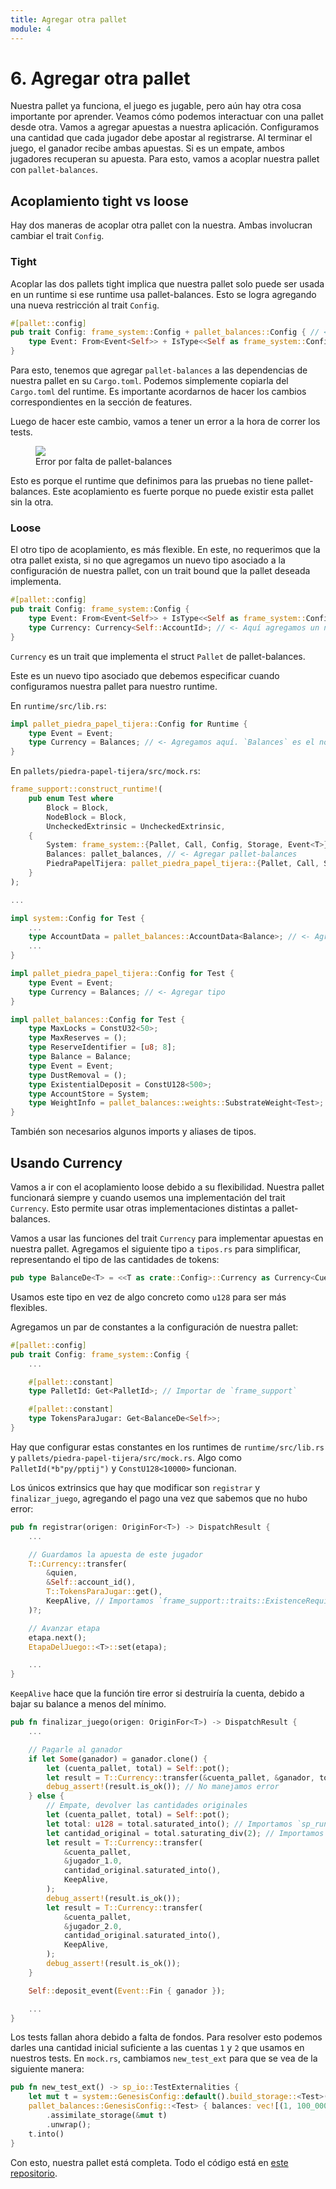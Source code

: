 ```yaml
---
title: Agregar otra pallet
module: 4
---
```


# 6. Agregar otra pallet

Nuestra pallet ya funciona, el juego es jugable, pero aún hay otra cosa importante por aprender.
Veamos cómo podemos interactuar con una pallet desde otra.
Vamos a agregar apuestas a nuestra aplicación.
Configuramos una cantidad que cada jugador debe apostar al registrarse.
Al terminar el juego, el ganador recibe ambas apuestas.
Si es un empate, ambos jugadores recuperan su apuesta.
Para esto, vamos a acoplar nuestra pallet con `pallet-balances`.

## Acoplamiento tight vs loose

Hay dos maneras de acoplar otra pallet con la nuestra.
Ambas involucran cambiar el trait `Config`.

### Tight

Acoplar las dos pallets tight implica que nuestra pallet solo puede ser usada en un runtime si ese runtime usa pallet-balances.
Esto se logra agregando una nueva restricción al trait `Config`.

```rust
#[pallet::config]
pub trait Config: frame_system::Config + pallet_balances::Config { // <- Aquí agregamos pallet_balances
	type Event: From<Event<Self>> + IsType<<Self as frame_system::Config>::Event>;
}
```

Para esto, tenemos que agregar `pallet-balances` a las dependencias de nuestra pallet en su `Cargo.toml`.
Podemos simplemente copiarla del `Cargo.toml` del runtime.
Es importante acordarnos de hacer los cambios correspondientes en la sección de features.

Luego de hacer este cambio, vamos a tener un error a la hora de correr los tests.

<div class="flex justify-center">
	<figure class="flex flex-col items-center max-w-5xl">
		<img src="/assets/tight-coupling-error.png">
		<figcaption>Error por falta de pallet-balances</figcaption>
	</figure>
</div>

Esto es porque el runtime que definimos para las pruebas no tiene pallet-balances.
Este acoplamiento es fuerte porque no puede existir esta pallet sin la otra.

### Loose

El otro tipo de acoplamiento, es más flexible.
En este, no requerimos que la otra pallet exista, si no que agregamos un nuevo tipo asociado a la configuración de nuestra pallet, con un trait bound que la pallet deseada implementa.

```rust
#[pallet::config]
pub trait Config: frame_system::Config {
	type Event: From<Event<Self>> + IsType<<Self as frame_system::Config>::Event>;
	type Currency: Currency<Self::AccountId>; // <- Aquí agregamos un nuevo tipo asociado
}
```

`Currency` es un trait que implementa el struct `Pallet` de pallet-balances.

Este es un nuevo tipo asociado que debemos especificar cuando configuramos nuestra pallet para nuestro runtime.

En `runtime/src/lib.rs`:

```rust
impl pallet_piedra_papel_tijera::Config for Runtime {
	type Event = Event;
	type Currency = Balances; // <- Agregamos aquí. `Balances` es el nombre de la pallet en `construct_runtime`
}
```

En `pallets/piedra-papel-tijera/src/mock.rs`:

```rust
frame_support::construct_runtime!(
	pub enum Test where
		Block = Block,
		NodeBlock = Block,
		UncheckedExtrinsic = UncheckedExtrinsic,
	{
		System: frame_system::{Pallet, Call, Config, Storage, Event<T>},
		Balances: pallet_balances, // <- Agregar pallet-balances
		PiedraPapelTijera: pallet_piedra_papel_tijera::{Pallet, Call, Storage, Event<T>},
	}
);

...

impl system::Config for Test {
	...
	type AccountData = pallet_balances::AccountData<Balance>; // <- Agregar esto como en runtime/src/lib.rs
	...
}

impl pallet_piedra_papel_tijera::Config for Test {
	type Event = Event;
	type Currency = Balances; // <- Agregar tipo
}

impl pallet_balances::Config for Test {
	type MaxLocks = ConstU32<50>;
	type MaxReserves = ();
	type ReserveIdentifier = [u8; 8];
	type Balance = Balance;
	type Event = Event;
	type DustRemoval = ();
	type ExistentialDeposit = ConstU128<500>;
	type AccountStore = System;
	type WeightInfo = pallet_balances::weights::SubstrateWeight<Test>;
}
```

También son necesarios algunos imports y aliases de tipos.

## Usando Currency

Vamos a ir con el acoplamiento loose debido a su flexibilidad.
Nuestra pallet funcionará siempre y cuando usemos una implementación del trait `Currency`.
Esto permite usar otras implementaciones distintas a pallet-balances.

Vamos a usar las funciones del trait `Currency` para implementar apuestas en nuestra pallet.
Agregamos el siguiente tipo a `tipos.rs` para simplificar, representando el tipo de las cantidades de tokens:

```rust
pub type BalanceDe<T> = <<T as crate::Config>::Currency as Currency<CuentaDe<T>>>::Balance;
```

Usamos este tipo en vez de algo concreto como `u128` para ser más flexibles.

Agregamos un par de constantes a la configuración de nuestra pallet:

```rust
#[pallet::config]
pub trait Config: frame_system::Config {
	...

	#[pallet::constant]
	type PalletId: Get<PalletId>; // Importar de `frame_support`

	#[pallet::constant]
	type TokensParaJugar: Get<BalanceDe<Self>>;
}
```

Hay que configurar estas constantes en los runtimes de `runtime/src/lib.rs` y `pallets/piedra-papel-tijera/src/mock.rs`.
Algo como `PalletId(*b"py/pptij")` y `ConstU128<10000>` funcionan.

Los únicos extrinsics que hay que modificar son `registrar` y `finalizar_juego`, agregando el pago una vez que sabemos que no hubo error:

```rust
pub fn registrar(origen: OriginFor<T>) -> DispatchResult {
	...

	// Guardamos la apuesta de este jugador
	T::Currency::transfer(
		&quien,
		&Self::account_id(),
		T::TokensParaJugar::get(),
		KeepAlive, // Importamos `frame_support::traits::ExistenceRequirement::KeepAlive`
	)?;

	// Avanzar etapa
	etapa.next();
	EtapaDelJuego::<T>::set(etapa);

	...
}
```

`KeepAlive` hace que la función tire error si destruiría la cuenta, debido a bajar su balance a menos del mínimo.

```rust
pub fn finalizar_juego(origen: OriginFor<T>) -> DispatchResult {
	...

	// Pagarle al ganador
	if let Some(ganador) = ganador.clone() {
		let (cuenta_pallet, total) = Self::pot();
		let result = T::Currency::transfer(&cuenta_pallet, &ganador, total, KeepAlive);
		debug_assert!(result.is_ok()); // No manejamos error
	} else {
		// Empate, devolver las cantidades originales
		let (cuenta_pallet, total) = Self::pot();
		let total: u128 = total.saturated_into(); // Importamos `sp_runtime::traits::SaturatedConversion`
		let cantidad_original = total.saturating_div(2); // Importamos `sp_runtime::traits::Saturating`
		let result = T::Currency::transfer(
			&cuenta_pallet,
			&jugador_1.0,
			cantidad_original.saturated_into(),
			KeepAlive,
		);
		debug_assert!(result.is_ok());
		let result = T::Currency::transfer(
			&cuenta_pallet,
			&jugador_2.0,
			cantidad_original.saturated_into(),
			KeepAlive,
		);
		debug_assert!(result.is_ok());
	}

	Self::deposit_event(Event::Fin { ganador });

	...
}
```

Los tests fallan ahora debido a falta de fondos.
Para resolver esto podemos darles una cantidad inicial suficiente a las cuentas `1` y `2` que usamos en nuestros tests.
En `mock.rs`, cambiamos `new_test_ext` para que se vea de la siguiente manera:

```rust
pub fn new_test_ext() -> sp_io::TestExternalities {
	let mut t = system::GenesisConfig::default().build_storage::<Test>().unwrap();
	pallet_balances::GenesisConfig::<Test> { balances: vec![(1, 100_000), (2, 100_000)] }
		.assimilate_storage(&mut t)
		.unwrap();
	t.into()
}
```

Con esto, nuestra pallet está completa.
Todo el código está en [este repositorio](https://github.com/franciscoaguirre/substrate-piedra-papel-tijera).
